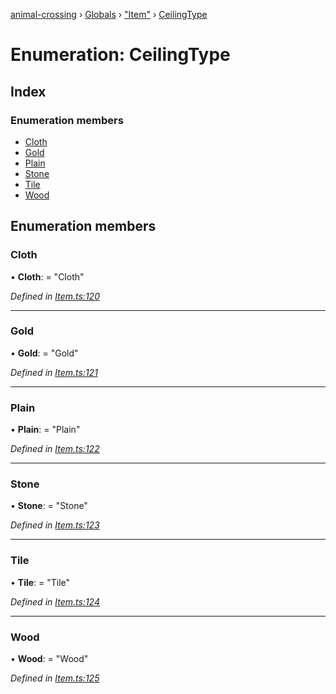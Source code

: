 [animal-crossing](../README.md) › [Globals](../globals.md) › ["Item"](../modules/_item_.md) › [CeilingType](_item_.ceilingtype.md)

# Enumeration: CeilingType

## Index

### Enumeration members

* [Cloth](_item_.ceilingtype.md#cloth)
* [Gold](_item_.ceilingtype.md#gold)
* [Plain](_item_.ceilingtype.md#plain)
* [Stone](_item_.ceilingtype.md#stone)
* [Tile](_item_.ceilingtype.md#tile)
* [Wood](_item_.ceilingtype.md#wood)

## Enumeration members

###  Cloth

• **Cloth**: = "Cloth"

*Defined in [Item.ts:120](https://github.com/Norviah/animal-crossing/blob/fc7c924/module/types/Item.ts#L120)*

___

###  Gold

• **Gold**: = "Gold"

*Defined in [Item.ts:121](https://github.com/Norviah/animal-crossing/blob/fc7c924/module/types/Item.ts#L121)*

___

###  Plain

• **Plain**: = "Plain"

*Defined in [Item.ts:122](https://github.com/Norviah/animal-crossing/blob/fc7c924/module/types/Item.ts#L122)*

___

###  Stone

• **Stone**: = "Stone"

*Defined in [Item.ts:123](https://github.com/Norviah/animal-crossing/blob/fc7c924/module/types/Item.ts#L123)*

___

###  Tile

• **Tile**: = "Tile"

*Defined in [Item.ts:124](https://github.com/Norviah/animal-crossing/blob/fc7c924/module/types/Item.ts#L124)*

___

###  Wood

• **Wood**: = "Wood"

*Defined in [Item.ts:125](https://github.com/Norviah/animal-crossing/blob/fc7c924/module/types/Item.ts#L125)*
